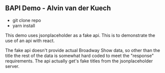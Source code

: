 ## BAPI Demo - Alvin van der Kuech

- git clone repo
- yarn install

This demo uses jsonplaceholder as a fake api. This is to demonstrate
the use of an api with react.

The fake api doesn't provide actual Broadway Show data, so other than the title the rest of the data is somewhat hard coded to meet the "response" requirements. The api actually get's fake titles from the jsonplaceholder server.
